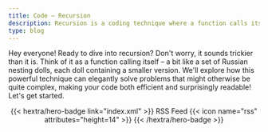 ```yaml
---
title: Code – Recursion
description: Recursion is a coding technique where a function calls itself to solve smaller, self-similar parts of a problem, ultimately breaking it down until a simple solution is reached.
type: blog
---
```


Hey everyone!  Ready to dive into recursion?  Don't worry, it sounds trickier than it is.  Think of it as a function calling itself – a bit like a set of Russian nesting dolls, each doll containing a smaller version.  We'll explore how this powerful technique can elegantly solve problems that might otherwise be quite complex, making your code both efficient and surprisingly readable! Let's get started.

<div style="text-align: center; margin-top: 1em;">
{{< hextra/hero-badge link="index.xml" >}}
  <span>RSS Feed</span>
  {{< icon name="rss" attributes="height=14" >}}
{{< /hextra/hero-badge >}}
</div>
